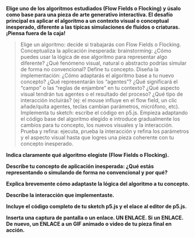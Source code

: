 **Elige uno de los algoritmos estudiados (Flow Fields o Flocking) y úsalo como base para una pieza de arte generativo interactiva. El desafío principal es aplicar el algoritmo a un contexto visual o conceptual inesperado, diferente a las típicas simulaciones de fluidos o criaturas. ¡Piensa fuera de la caja!**

> Elige un algoritmo: decide si trabajarás con Flow Fields o Flocking.
> Conceptualiza la aplicación inesperada: brainstorming: ¿Cómo puedes usar la lógica de ese algoritmo para representar algo diferente? ¿Qué fenómeno visual, natural o abstracto podrías simular de forma no convencional? Define tu concepto.
> Diseña la implementación:
> ¿Cómo adaptarás el algoritmo base a tu nuevo concepto? ¿Qué representarán los “agentes”? ¿Qué significará el “campo” o las “reglas de enjambre” en tu contexto?
> ¿Qué aspecto visual tendrán tus agentes o el resultado del proceso?
> ¿Qué tipo de interacción incluirás? (ej: el mouse influye en el flow field, un clic añade/quita agentes, teclas cambian parámetros, micrófono, etc).
> Implementa tu sketch: escribe el código en p5.js. Empieza adaptando el código base del algoritmo elegido e introduce gradualmente los cambios para tu concepto, los nuevos visuales y la interacción.
> Prueba y refina: ejecuta, prueba la interacción y refina los parámetros y el aspecto visual hasta que logres una pieza coherente con tu concepto inesperado.

**Indica claramente qué algoritmo elegiste (Flow Fields o Flocking).**

**Describe tu concepto de aplicación inesperada: ¿Qué estás representando o simulando de forma no convencional y por qué?**

**Explica brevemente cómo adaptaste la lógica del algoritmo a tu concepto.**

**Describe la interacción que implementaste.**

**Incluye el código completo de tu sketch p5.js y el elace al editor de p5.js.**

**Inserta una captura de pantalla o un enlace. UN ENLACE. Si un ENLACE. De nuevo, un ENLACE a un GIF animado o video de tu pieza final en acción.**
